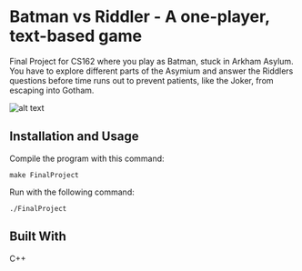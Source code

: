 # Batman vs Riddler - A one-player, text-based game 

Final Project for CS162 where you play as Batman, stuck in Arkham Asylum. You have to explore different parts of the Asymium and answer the Riddlers questions before time runs out to prevent patients, like the Joker, from escaping into Gotham.  

![alt text](https://i.imgur.com/ktqNK2Y.png)

## Installation and Usage
Compile the program with this command:
```
make FinalProject
```
Run with the following command:
```unix
./FinalProject
```

## Built With
C++

